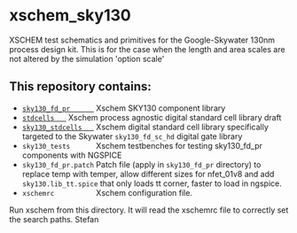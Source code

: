 # xschem_sky130
XSCHEM test schematics and primitives for the Google-Skywater 130nm process design kit.
This is for the case when the length and area scales are not altered by the simulation 'option scale'
## This repository contains:

- [`sky130_fd_pr      `](https://github.com/StefanSchippers/xschem_sky130/tree/main/sky130_fd_pr) Xschem SKY130 component library
- [`stdcells   `](https://github.com/StefanSchippers/xschem_sky130/tree/main/stdcells) Xschem process agnostic digital standard cell library draft
- [`sky130_stdcells   `](https://github.com/StefanSchippers/xschem_sky130/tree/main/sky130_stdcells) Xschem digital standard cell library specifically targeted to the Skywater `sky130_fd_sc_hd` digital gate library
- `sky130_tests      ` Xschem testbenches for testing sky130_fd_pr components with NGSPICE
- `sky130_fd_pr.patch` Patch file (apply in `sky130_fd_pr` directory) to replace temp with temper, allow different sizes for nfet_01v8 and add `sky130.lib_tt.spice` that only loads tt corner, faster to load in ngspice.
- `xschemrc          ` Xschem configuration file.

Run xschem from this directory. It will read the xschemrc file to correctly set the search paths.
Stefan
